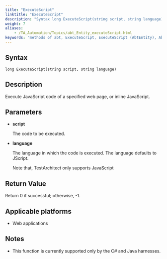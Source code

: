 ```yaml
--- 
title: "ExecuteScript"
linktitle: "ExecuteScript"
description: "Syntax long ExecuteScript(string script, string language) Description Execute JavaScript code of a specified web page, or inline JavaScript. Parameters script The code to be executed. language The ..."
weight: 7
aliases: 
    - /TA_Automation/Topics/abt_Entity_executeScript.html
keywords: "methods of abt, ExecuteScript, ExecuteScript (AbtEntity), AbtEntity, executescript, abtentity executescript, execute javascript, execute inline javascript, run javascript"
---
```


## Syntax

`long ExecuteScript(string script, string language)`

## Description  

Execute JavaScript code of a specified web page, or inline JavaScript.

## Parameters  

-   **script**

    The code to be executed.

-   **language**

    The language in which the code is executed. The language defaults to JScript.

    Note that, TestArchitect only supports JavaScript


## Return Value

Return 0 if successful; otherwise, -1.

## Applicable platforms

-   Web applications

## Notes  

-   This function is currently supported only by the C\# and Java harnesses.





